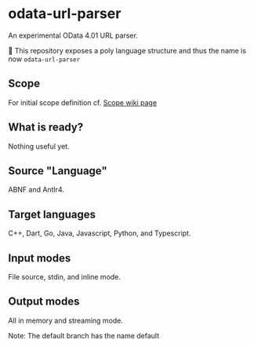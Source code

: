 # odata-url-parser
An experimental OData 4.01 URL parser. 

🔔 This repository exposes a poly language structure and thus the name is now `odata-url-parser`

## Scope

For initial scope definition cf. [Scope wiki page](https://github.com/sthagen/odata-url-parser/wiki/Scope)

## What is ready?

Nothing useful yet.

## Source "Language"

ABNF and Antlr4.

## Target languages

C++, Dart, Go, Java, Javascript, Python, and Typescript.

## Input modes

File source, stdin, and inline mode.

## Output modes

All in memory and streaming mode.

Note: The default branch has the name default 
